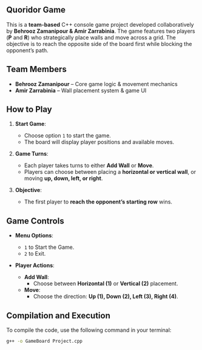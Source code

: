 ## Quoridor Game
This is a **team-based** C++ console game project developed collaboratively by **Behrooz Zamanipour & Amir Zarrabinia**. The game features two players (**P** and **R**) who strategically place walls and move across a grid. The objective is to reach the opposite side of the board first while blocking the opponent’s path.

## Team Members
- **Behrooz Zamanipour** – Core game logic & movement mechanics
- **Amir Zarrabinia** – Wall placement system & game UI

## How to Play

1. **Start Game**:
   - Choose option `1` to start the game.
   - The board will display player positions and available moves.

2. **Game Turns**:
   - Each player takes turns to either **Add Wall** or **Move**.
   - Players can choose between placing a **horizontal or vertical wall**, or moving **up, down, left, or right**.

3. **Objective**:
   - The first player to **reach the opponent’s starting row** wins.

## Game Controls

- **Menu Options**:
  - `1` to Start the Game.
  - `2` to Exit.

- **Player Actions**:
  - **Add Wall**:
    - Choose between **Horizontal (1)** or **Vertical (2)** placement.
  - **Move**:
    - Choose the direction: **Up (1), Down (2), Left (3), Right (4)**.

## Compilation and Execution

To compile the code, use the following command in your terminal:

```bash
g++ -o GameBoard Project.cpp
